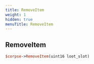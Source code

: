 ```yaml
---
title: RemoveItem
weight: 1
hidden: true
menuTitle: RemoveItem
---
```

## RemoveItem
```perl
$corpse->RemoveItem(uint16 loot_slot)
```